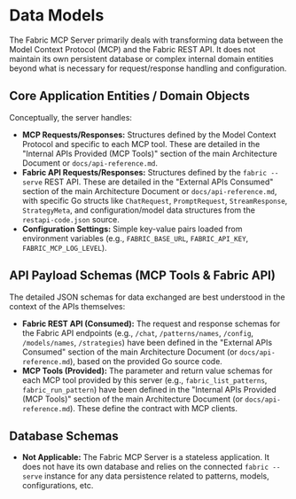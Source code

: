# Data Models

The Fabric MCP Server primarily deals with transforming data between the Model Context Protocol (MCP) and the Fabric REST API. It does not maintain its own persistent database or complex internal domain entities beyond what is necessary for request/response handling and configuration.

## Core Application Entities / Domain Objects

Conceptually, the server handles:

* **MCP Requests/Responses:** Structures defined by the Model Context Protocol and specific to each MCP tool. These are detailed in the "Internal APIs Provided (MCP Tools)" section of the main Architecture Document or `docs/api-reference.md`.
* **Fabric API Requests/Responses:** Structures defined by the `fabric --serve` REST API. These are detailed in the "External APIs Consumed" section of the main Architecture Document or `docs/api-reference.md`, with specific Go structs like `ChatRequest`, `PromptRequest`, `StreamResponse`, `StrategyMeta`, and configuration/model data structures from the `restapi-code.json` source.
* **Configuration Settings:** Simple key-value pairs loaded from environment variables (e.g., `FABRIC_BASE_URL`, `FABRIC_API_KEY`, `FABRIC_MCP_LOG_LEVEL`).

## API Payload Schemas (MCP Tools & Fabric API)

The detailed JSON schemas for data exchanged are best understood in the context of the APIs themselves:

* **Fabric REST API (Consumed):** The request and response schemas for the Fabric API endpoints (e.g., `/chat`, `/patterns/names`, `/config`, `/models/names`, `/strategies`) have been defined in the "External APIs Consumed" section of the main Architecture Document (or `docs/api-reference.md`), based on the provided Go source code.
* **MCP Tools (Provided):** The parameter and return value schemas for each MCP tool provided by this server (e.g., `fabric_list_patterns`, `fabric_run_pattern`) have been defined in the "Internal APIs Provided (MCP Tools)" section of the main Architecture Document (or `docs/api-reference.md`). These define the contract with MCP clients.

## Database Schemas

* **Not Applicable:** The Fabric MCP Server is a stateless application. It does not have its own database and relies on the connected `fabric --serve` instance for any data persistence related to patterns, models, configurations, etc.

